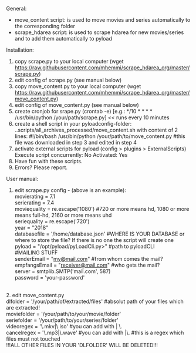 General:
- move_content script: is used to move movies and series automatically to the corresponding folder
- scrape_hdarea script: is used to scrape hdarea for new movies/series and to add them automatically to pyload

Installation:
1. copy scrape.py to your local computer (wget https://raw.githubusercontent.com/mhemmi/scrape_hdarea_org/master/scrape.py)
2. edit config of scrape.py (see manual below)
3. copy move_content.py to your local computer (wget https://raw.githubusercontent.com/mhemmi/scrape_hdarea_org/master/move_content.py)
4. edit config of move_content.py (see manual below)
5. create cronjob for srape.py (crontab -e) [e.g.: */10 * * * * /usr/bin/python /your/path/scrape.py] << runs every 10 minutes
6. create a shell script in your pyloadconfig-folder: ..scripts/all_archives_processed/move_content.sh with content of 2 lines:
  #!/bin/bash
  /usr/bin/python /your/path/to/move_content.py
  #this file was downloaded in step 3 and edited in step 4
7. activate external scripts for pyload (config > plugins > ExternalScripts)
   Execute script concurrently: No
   Activated: Yes
8. Have fun with these scripts.
9. Errors? Please report.
  
User manual:
1. edit scrape.py config - (above is an example):<br/>
  movierating = 7.1<br/>
  serierating = 7.4<br/>
  moviequality = re.escape('1080') #720 or more means hd, 1080 or more means full-hd, 2160 or more means uhd<br/>
  seriequality = re.escape('720')<br/>
  year = "2018"<br/>
  databasefile = '/home/database.json' #WHERE IS YOUR DATABASE or where to store the file? If there is no one the script will create one<br/>
  pyload = "/opt/pyload/pyLoadCli.py>" #path to pyloadCLI<br/>
  #MAILING STUFF<br/>
  senderEmail = "my@mail.com" #from whom comes the mail?<br/>
  empfangsEmail = "receiver@mail.com" #who gets the mail?<br/>
  server = smtplib.SMTP('mail.com', 587) <br/>
  password = 'your-password'<br/>
  <br/>
2. edit move_content.py<br/>
  dlfolder = '/your/path/of/extracted/files' #absolut path of your files which are extracted!<br/>
  moviefolder = '/your/path/to/your/movie/folder' <br/>
  seriefolder = '/your/path/to/your/series/folder'<br/>
  videoregex = '\.mkv|\.iso' #you can add with | \.<new ending><br/>
  cancelregex = '\.mp3|\.wave' #you can add with |\.<new ending> #this is a regex which files must not touched <br/>
  !!!ALL OTHER FILES IN YOUR 'DLFOLDER' WILL BE DELETED!!!<br/>
